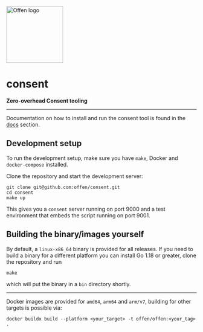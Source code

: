<a href="https://www.offen.dev/">
    <img src="https://offen.github.io/press-kit/offen-material/gfx-GitHub-Offen-logo.svg" alt="Offen logo" title="Offen" width="150px"/>
</a>

# consent

__Zero-overhead Consent tooling__

---

Documentation on how to install and run the consent tool is found in the [docs][docs] section.

[docs]: ./docs/README.md

## Development setup

To run the development setup, make sure you have `make`, Docker and `docker-compose` installed.

Clone the repository and start the development server:

```
git clone git@github.com:offen/consent.git
cd consent
make up
```

This gives you a `consent` server running on port 9000 and a test environment that embeds the script running on port 9001.

## Building the binary/images yourself

By default, a `linux-x86_64` binary is provided for all releases.
If you need to build a binary for a different platform you can install Go 1.18 or greater, clone the repository and run

```
make
```

which will put the binary in a `bin` directory shortly.

---

Docker images are provided for `amd64`, `arm64` and `arm/v7`, building for other targets is possible via:

```
docker buildx build --platform <your_target> -t offen/offen:<your_tag> .
```
